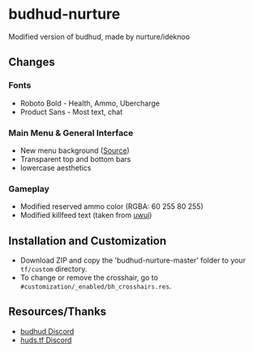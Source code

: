 # budhud-nurture
Modified version of budhud, made by nurture/ideknoo

## Changes
### Fonts
* Roboto Bold - Health, Ammo, Ubercharge
* Product Sans - Most text, chat

### Main Menu & General Interface
* New menu background (<a href="https://www.pixiv.net/en/artworks/100110793">Source</a>)
* Transparent top and bottom bars
* lowercase aesthetics

### Gameplay
* Modified reserved ammo color (RGBA: 60 255 80 255)
* Modified killfeed text (taken from <a href="https://github.com/Pigby/uwui">uwui</a>)

## Installation and Customization
* Download ZIP and copy the 'budhud-nurture-master' folder to your `tf/custom` directory.
* To change or remove the crosshair, go to `#customization/_enabled/bh_crosshairs.res`.

## Resources/Thanks
* <a href="https://discord.gg/PTWkt3h">budhud Discord</a>
* <a href="https://discord.com/invite/Hz3Q4Z8">huds.tf Discord</a>
